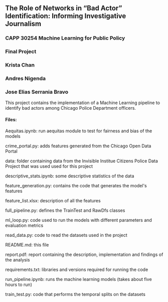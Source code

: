 ## The Role of Networks in “Bad Actor” Identification: Informing Investigative Journalism
### CAPP 30254 Machine Learning for Public Policy
### Final Project

### Krista Chan
### Andres Nigenda
### Jose Elias Serrania Bravo

This project contains the implementation of a Machine Learning pipeline to identify bad actors among Chicago Police Department officers.

#### Files:

Aequitas.ipynb: run aequitas module to test for fairness and bias of the models

crime_portal.py: adds features generated from the Chicago Open Data Portal

data: folder containing data from the Invisible Institue Citizens Police Data Project that was used used for this project 

descriptive_stats.ipynb: some descriptive statistics of the data

feature_generation.py: contains the code that generates the model's features

feature_list.xlsx: description of all the features

full_pipeline.py: defines the TrainTest and RawDfs classes

ml_loop.py: code used to run the models with different parameters and evaluation metrics

read_data.py: code to read the datasets used in the project

README.md: this file

report.pdf: report containing the description, implementation and findings of the analysis

requirements.txt: libraries and versions required for running the code

run_pipeline.ipynb: runs the machine learning models (takes about five hours to run)

train_test.py: code that performs the temporal splits on the datasets
